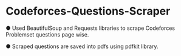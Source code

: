 # Codeforces-Questions-Scraper

● Used BeautifulSoup and Requests libraries to scrape Codeforces Problemset questions page wise.

● Scraped questions are saved into pdfs using pdfkit library.
